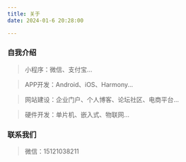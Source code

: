 ```yaml
---
title: 关于
date: 2024-01-6 20:28:00

---
```



### 自我介绍

> 小程序：微信、支付宝...

> APP开发：Android、iOS、Harmony...

> 网站建设：企业门户、个人博客、论坛社区、电商平台...

> 硬件开发：单片机、嵌入式、物联网...


### 联系我们

> 微信：15121038211

